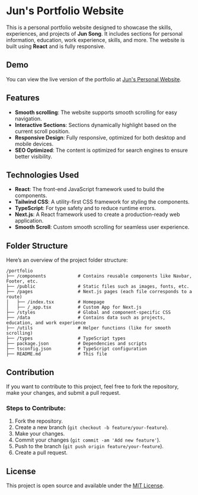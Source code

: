 # Jun's Portfolio Website

This is a personal portfolio website designed to showcase the skills, experiences, and projects of **Jun Song**. It includes sections for personal information, education, work experience, skills, and more. The website is built using **React** and is fully responsive.

## Demo

You can view the live version of the portfolio at [Jun's Personal Website](https://junswebsite.vercel.app/).

## Features

- **Smooth scrolling**: The website supports smooth scrolling for easy navigation.
- **Interactive Sections**: Sections dynamically highlight based on the current scroll position.
- **Responsive Design**: Fully responsive, optimized for both desktop and mobile devices.
- **SEO Optimized**: The content is optimized for search engines to ensure better visibility.

## Technologies Used

- **React**: The front-end JavaScript framework used to build the components.
- **Tailwind CSS**: A utility-first CSS framework for styling the components.
- **TypeScript**: For type safety and to reduce runtime errors.
- **Next.js**: A React framework used to create a production-ready web application.
- **Smooth Scroll**: Custom smooth scrolling for seamless user experience.

## Folder Structure

Here’s an overview of the project folder structure:
```
/portfolio
├── /components            # Contains reusable components like Navbar, Footer, etc.
├── /public                # Static files such as images, fonts, etc.
├── /pages                 # Next.js pages (each file corresponds to a route)
│   ├── /index.tsx         # Homepage
│   ├── /_app.tsx          # Custom App for Next.js
├── /styles                # Global and component-specific CSS
├── /data                  # Contains data such as projects, education, and work experience
├── /utils                 # Helper functions (like for smooth scrolling)
├── /types                 # TypeScript types
├── package.json           # Dependencies and scripts
├── tsconfig.json          # TypeScript configuration
├── README.md              # This file
```

## Contribution

If you want to contribute to this project, feel free to fork the repository, make your changes, and submit a pull request.

### Steps to Contribute:

1. Fork the repository.
2. Create a new branch (`git checkout -b feature/your-feature`).
3. Make your changes.
4. Commit your changes (`git commit -am 'Add new feature'`).
5. Push to the branch (`git push origin feature/your-feature`).
6. Create a pull request.

## License

This project is open source and available under the [MIT License](LICENSE).
